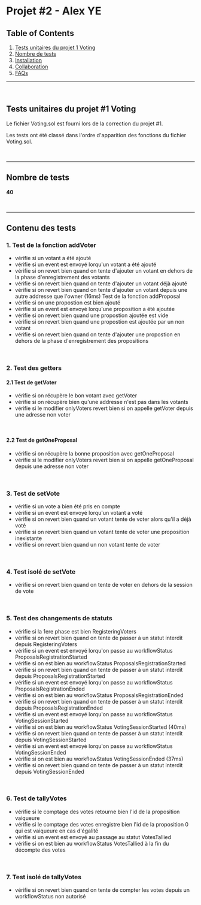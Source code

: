 # Projet #2 - Alex YE
## Table of Contents
1. [Tests unitaires du projet 1 Voting](#tests-unitaires-du-projet-1-voting)
2. [Nombre de tests](#nombre-de-tests)
3. [Installation](#installation)
4. [Collaboration](#collaboration)
5. [FAQs](#faqs)

-----
<br /> 


## Tests unitaires du projet #1 Voting 

Le fichier Voting.sol est fourni lors de la correction du projet #1.

Les tests ont été classé dans l'ordre d'apparition des fonctions du fichier Voting.sol.

<br /> 

-----

## Nombre de tests

**40**


<br /> 

-----

## Contenu des tests

### 1. Test de la fonction addVoter

- vérifie si un votant a été ajouté
- vérifie si un event est envoyé lorqu'un votant a été ajouté
- vérifie si on revert bien quand on tente d'ajouter un votant en dehors de la phase d'enregistrement des votants
- vérifie si on revert bien quand on tente d'ajouter un votant déjà ajouté
- vérifie si on revert bien quand on tente d'ajouter un votant depuis une autre addresse que l'owner (16ms)
Test de la fonction addProposal
- vérifie si on une propostion est bien ajouté
- vérifie si un event est envoyé lorqu'une proposition a été ajoutée
- vérifie si on revert bien quand une propostion ajoutée est vide
- vérifie si on revert bien quand une propostion est ajoutée par un non votant
- vérifie si on revert bien quand on tente d'ajouter une propostion en dehors de la phase d'enregistrement des propositions
    
<br/>
    
    
### 2. Test des getters
#### 2.1 Test de getVoter
- vérifie si on récupère le bon votant avec getVoter
- vérifie si on récupère bien qu'une addresse n'est pas dans les votants
- vérifie si le modifier onlyVoters revert bien si on appelle getVoter depuis une adresse non voter

<br/>


#### 2.2 Test de getOneProposal
- vérifie si on récupère la bonne proposition avec getOneProposal
- vérifie si le modifier onlyVoters revert bien si on appelle getOneProposal depuis une adresse non voter

<br/>

### 3. Test de setVote
- vérifie si un vote a bien été pris en compte
- vérifie si un event est envoyé lorqu'un votant a voté
- vérifie si on revert bien quand un votant tente de voter alors qu'il a déjà voté
- vérifie si on revert bien quand un votant tente de voter une proposition inexistante
- vérifie si on revert bien quand un non votant tente de voter

<br/>


### 4. Test isolé de setVote
- vérifie si on revert bien quand on tente de voter en dehors de la session de vote
    
<br/>


### 5. Test des changements de statuts
- vérifie si la 1ere phase est bien RegisteringVoters
- vérifie si on revert bien quand on tente de passer à un statut interdit depuis RegisteringVoters
- vérifie si un event est envoyé lorqu'on passe au workflowStatus ProposalsRegistrationStarted
- vérifie si on est bien au workflowStatus ProposalsRegistrationStarted
- vérifie si on revert bien quand on tente de passer à un statut interdit depuis ProposalsRegistrationStarted
- vérifie si un event est envoyé lorqu'on passe au workflowStatus ProposalsRegistrationEnded
- vérifie si on est bien au workflowStatus ProposalsRegistrationEnded
- vérifie si on revert bien quand on tente de passer à un statut interdit depuis ProposalsRegistrationEnded
- vérifie si un event est envoyé lorqu'on passe au workflowStatus VotingSessionStarted
- vérifie si on est bien au workflowStatus VotingSessionStarted (40ms)
- vérifie si on revert bien quand on tente de passer à un statut interdit depuis VotingSessionStarted
- vérifie si un event est envoyé lorqu'on passe au workflowStatus VotingSessionEnded
- vérifie si on est bien au workflowStatus VotingSessionEnded (37ms)
- vérifie si on revert bien quand on tente de passer à un statut interdit depuis VotingSessionEnded

<br/>


### 6. Test de tallyVotes
- vérifie si le comptage des votes retourne bien l'id de la proposition vaiqueure
- vérifie si le comptage des votes enregistre bien l'id de la proposition 0 qui est vaiqueure en cas d'égalité
- vérifie si un event est envoyé au passage au statut VotesTallied
- vérifie si on est bien au workflowStatus VotesTallied à la fin du décompte des votes

<br/>


### 7. Test isolé de tallyVotes
- vérifie si on revert bien quand on tente de compter les votes depuis un workflowStatus non autorisé
